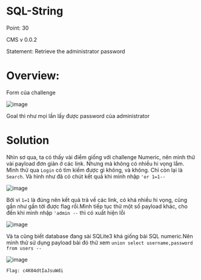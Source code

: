 # SQL-String

Point: 30

CMS v 0.0.2

Statement: Retrieve the administrator password

# Overview:

Form của challenge

![image](https://user-images.githubusercontent.com/115911041/233056520-36ff56d1-3756-4660-a9d0-0614a2b97d06.png)

Goal thì như mọi lần lấy được password của administrator

# Solution

Nhìn sơ qua, ta có thấy vài điểm giống với challenge Numeric, nên mình thử vài payload đơn giản ở các link. Nhưng mà không có nhiều hi vọng lắm. Mình thử qua `Login` có tìm kiếm được gì không, và không. Chỉ còn lại là `Search`.
Và hình như đã có chút kết quả khi mình nhập `'or 1=1--`

![image](https://user-images.githubusercontent.com/115911041/233057421-ea6c9713-b7ea-4c30-9c38-1e3215610900.png)

Bởi vì `1=1` là đúng nên kết quả trả về các link, có khá nhiều hi vọng, cũng gần như gần tới được flag rồi.Mình tiếp tục thử một số payload khác, cho đến khi mình nhập `'admin --` thì có xuất hiện lỗi

![image](https://user-images.githubusercontent.com/115911041/233065104-e3c98112-20b5-431c-a247-3932704624d4.png)

Và ta cũng biết database đang sài SQLite3 khá giống bài SQL numeric.Nên mình thử sử dụng payload bài đó thử xem
`union select username,password from users --`

![image](https://user-images.githubusercontent.com/115911041/233065961-4c45406e-86e1-4b85-a8ef-d5db588ad2fd.png)
 
 `Flag: c4K04dtIaJsuWdi`
